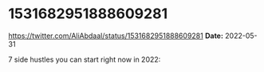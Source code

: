 # 1531682951888609281
https://twitter.com/AliAbdaal/status/1531682951888609281
**Date:** 2022-05-31

7 side hustles you can start right now in 2022:
